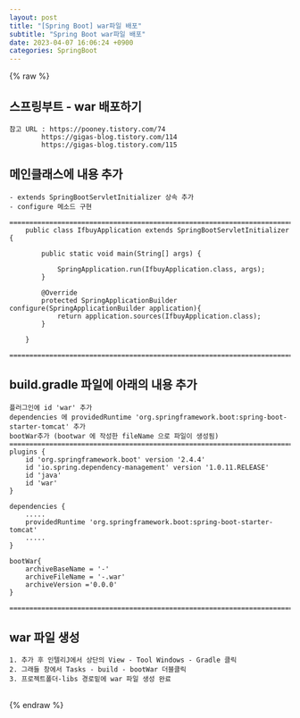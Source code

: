 ```yaml
---  
layout: post  
title: "[Spring Boot] war파일 배포"  
subtitle: "Spring Boot war파일 배포"  
date: 2023-04-07 16:06:24 +0900  
categories: SpringBoot  
---  
```

{% raw %}  
## 스프링부트 - war 배포하기  
  
	참고 URL : https://pooney.tistory.com/74  
			https://gigas-blog.tistory.com/114  
			https://gigas-blog.tistory.com/115  
  
## 메인클래스에 내용 추가  
  
	- extends SpringBootServletInitializer 상속 추가  
	- configure 메소드 구현  
  
	=====================================================================================================================================================  
		public class IfbuyApplication extends SpringBootServletInitializer {  
  
			public static void main(String[] args) {  
  
				SpringApplication.run(IfbuyApplication.class, args);  
			}  
  
			@Override  
			protected SpringApplicationBuilder configure(SpringApplicationBuilder application){  
				return application.sources(IfbuyApplication.class);  
			}  
  
		}  
  
	=====================================================================================================================================================  
  
## build.gradle 파일에 아래의 내용 추가  
  
	플러그인에 id 'war' 추가  
	dependencies 에 providedRuntime 'org.springframework.boot:spring-boot-starter-tomcat' 추가  
	bootWar추가 (bootwar 에 작성한 fileName 으로 파일이 생성됨)  
	=====================================================================================================================================================  
	plugins {  
		id 'org.springframework.boot' version '2.4.4'  
		id 'io.spring.dependency-management' version '1.0.11.RELEASE'  
		id 'java'  
		id 'war'  
	}  
  
	dependencies {  
		.....  
		providedRuntime 'org.springframework.boot:spring-boot-starter-tomcat'  
		.....  
	}  
  
	bootWar{  
		archiveBaseName = '-'  
		archiveFileName = '-.war'  
		archiveVersion ='0.0.0'  
	}  
  
	=====================================================================================================================================================  
  
## war 파일 생성  
	1. 추가 후 인텔리J에서 상단의 View - Tool Windows - Gradle 클릭  
	2. 그래들 창에서 Tasks - build - bootWar 더블클릭  
	3. 프로젝트폴더-libs 경로밑에 war 파일 생성 완료  
  
                                                                                                                                                                                                                                                                                                                                                                                                                                                                                                                                                                                                                                                                                                                                                                                                                                                                                                                                                                                                                                                                                                                                                                                                                                                                                                                                                                                                                                                                                                                                                                                                                                                                                                                                                                                                                                                                                                                                                                                                                                                                                                                                                                                             
{% endraw %}
